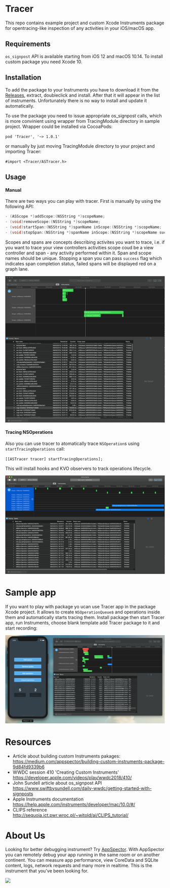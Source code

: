 # Tracer
This repo contains example project and custom Xcode Instruments package for opentracing-like inspection of any activities in your iOS/macOS app.

## Requirements
`os_signpost` API is available starting from iOS 12 and macOS 10.14.
To install custom package you need Xcode 10.

## Installation
To add the package to your Instruments you have to download it from the [Releases](https://github.com/appspector/Tracer/releases/tag/1.0.1), extract, doubleclick and install.
After that it will appear in the list of instruments. Unfortunately there is no way to install and update it automatically.

To use the package you need to issue appropriate os_signpost calls, which is more convinient using wrapper from TracingModule directory in sample project. Wrapper could be installed via CocoaPods:

`pod 'Tracer', '~> 1.0.1'`

or manually by just moving TracingModule directory to your project and importing Tracer:

`#import <Tracer/ASTracer.h>`

## Usage
#### Manual
There are two ways you can play with tracer. First is manually by using the following API:
```objective-c
- (ASScope *)addScope:(NSString *)scopeName;
- (void)removeScope:(NSString *)scopeName;
- (void)startSpan:(NSString *)spanName inScope:(NSString *)scopeName;
- (void)stopSpan:(NSString *)spanName inScope:(NSString *)scopeName success:(BOOL)success;
```
Scopes and spans are concepts describing activites you want to trace, i.e. if you want to trace your view controllers activities scope coud be a view controller and span - any activity performed within it. Span and scope names should be unique. Stopping a span you can pass `success` flag which indicates span completion status, failed spans will be displayed red on a graph lane.

![](https://github.com/appspector/Tracer/blob/master/image-manual.png)

#### Tracing NSOperations
Also you can use tracer to atomatically trace `NSOperation`s using `startTracingOperations` call:

`[[ASTracer tracer] startTracingOperations];`

This will install hooks and KVO observers to track operations lifecycle.

![](https://github.com/appspector/Tracer/blob/master/image-operations.png)

# Sample app
If you want to play with package yo ucan use Tracer app in the package Xcode project. It allows to create `NSOperationQueue`s and operations inside them and automatically starts tracing them. Install package then start Tracer app, run Instruments, choose blank template add Tracer package to it and start recording:

![](https://github.com/appspector/Tracer/blob/master/image-sample.png)

# Resources
- Article about building custom Instruments pakages:<br>
https://medium.com/appspector/building-custom-instruments-package-9d84fd9339b6
- WWDC session 410 'Creating Custom Instruments'<br>
  https://developer.apple.com/videos/play/wwdc2018/410/
- John Sundell article about os_signpost API<br>
  https://www.swiftbysundell.com/daily-wwdc/getting-started-with-signposts
- Apple Instruments documentation<br>
  https://help.apple.com/instruments/developer/mac/10.0/#/
- CLIPS reference<br>
  http://sequoia.ict.pwr.wroc.pl/~witold/ai/CLIPS_tutorial/


# About Us

Looking for better debugging instrument? Try [AppSpector](https://appspector.com). With AppSpector you can remotely debug your app running in the same room or on another continent. You can measure app performance, view CoreData and SQLite content, logs, network requests and many more in realtime. This is the instrument that you've been looking for.

![](https://storage.googleapis.com/appspector-support/screenshots/appspector_twittercover2.png)
